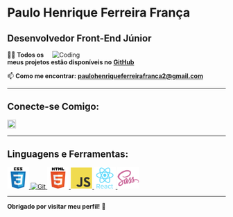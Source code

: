 # Paulo Henrique Ferreira França

## Desenvolvedor Front-End Júnior

<img align="right" alt="Coding" width="400" src="https://media3.giphy.com/media/v1.Y2lkPTc5MGI3NjExdmgwbG5lOHlyZTZtMjZlZXZnbWN2cngwbXYzNGlvbzIwZmFrYXB1aCZlcD12MV9pbnRlcm5hbF9naWZfYnlfaWQmY3Q9Zw/qgQUggAC3Pfv687qPC/giphy.gif">

👨‍💻 **Todos os meus projetos estão disponíveis no** [**GitHub**](https://github.com/PauloHenrique993940?tab=repositories)

📫 **Como me encontrar:** [**paulohenriqueferreirafranca2@gmail.com**](mailto:paulohenriqueferreirafranca2@gmail.com)

---

## Conecte-se Comigo:

<a href = "linkedin.com/in/paulo-henrique-ferreira-frança-751256262">
    <img src = "https://cdn0.iconfinder.com/data/icons/brands-flat-2/176/linkedin-social-network-brand-logo-128.png" width= "20" height="20"/>
</a>


---

## Linguagens e Ferramentas:

<a href="https://www.w3schools.com/css/" target="_blank" rel="noreferrer">
  <img src="https://raw.githubusercontent.com/devicons/devicon/master/icons/css3/css3-original-wordmark.svg" alt="CSS3" width="50" height="50"/>
</a>
<a href="https://git-scm.com/" target="_blank" rel="noreferrer">
  <img src="https://www.vectorlogo.zone/logos/git-scm/git-scm-icon.svg" alt="Git" width="50" height="50"/>
</a>
<a href="https://www.w3.org/html/" target="_blank" rel="noreferrer">
  <img src="https://raw.githubusercontent.com/devicons/devicon/master/icons/html5/html5-original-wordmark.svg" alt="HTML5" width="50" height="50"/>
</a>
<a href="https://developer.mozilla.org/en-US/docs/Web/JavaScript" target="_blank" rel="noreferrer">
  <img src="https://raw.githubusercontent.com/devicons/devicon/master/icons/javascript/javascript-original.svg" alt="JavaScript" width="50" height="50"/>
</a>
<a href="https://reactjs.org/" target="_blank" rel="noreferrer">
  <img src="https://raw.githubusercontent.com/devicons/devicon/master/icons/react/react-original-wordmark.svg" alt="React" width="50" height="50"/>
</a>
<a href="https://sass-lang.com" target="_blank" rel="noreferrer">
  <img src="https://raw.githubusercontent.com/devicons/devicon/master/icons/sass/sass-original.svg" alt="Sass" width="50" height="50"/>
</a>

---

**Obrigado por visitar meu perfil!** 🚀



